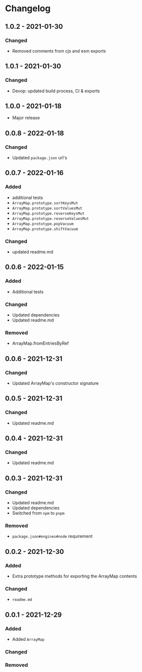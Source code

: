 # Changelog

## 1.0.2 - 2021-01-30

### Changed

- Removed comments from cjs and esm exports

## 1.0.1 - 2021-01-30

### Changed

- Devop: updated build process, CI & exports

## 1.0.0 - 2021-01-18

- Major release

## 0.0.8 - 2022-01-18

### Changed

- Updated `package.json` url's

## 0.0.7 - 2022-01-16

### Added

- additional tests
- `ArrayMap.prototype.sortKeysMut`
- `ArrayMap.prototype.sortValuesMut`
- `ArrayMap.prototype.reverseKeysMut`
- `ArrayMap.prototype.reverseValuesMut`
- `ArrayMap.prototype.popVacuum`
- `ArrayMap.prototype.shiftVacuum`

### Changed

- updated readme.md

## 0.0.6 - 2022-01-15

### Added

- Additional tests

### Changed

- Updated dependencies
- Updated readme.md

### Removed

- ArrayMap.fromEntriesByRef

## 0.0.6 - 2021-12-31

### Changed

- Updated ArrayMap's constructor signature

## 0.0.5 - 2021-12-31

### Changed

- Updated readme.md

## 0.0.4 - 2021-12-31

### Changed

- Updated readme.md

## 0.0.3 - 2021-12-31

### Changed

- Updated readme.md
- Updated dependencies
- Switched from `npm` to `pnpm`

### Removed

- `package.json#engines#node` requirement

## 0.0.2 - 2021-12-30

### Added

- Extra prototype methods for exporting the ArrayMap contents

### Changed

- `readme.md`

## 0.0.1 - 2021-12-29

### Added

- Added `ArrayMap`

### Changed

### Removed
